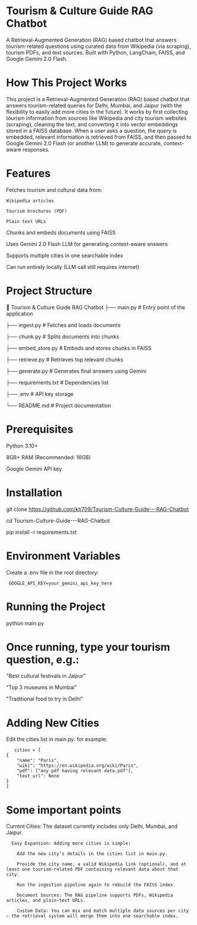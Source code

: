 # Tourism & Culture Guide RAG Chatbot

A Retrieval-Augmented Generation (RAG) based chatbot that answers tourism-related questions using curated data from Wikipedia (via scraping), tourism PDFs, and text sources. 
Built with Python, LangChain, FAISS, and Google Gemini 2.0 Flash.

# How This Project Works

This project is a Retrieval-Augmented Generation (RAG) based chatbot that answers tourism-related queries for Delhi, Mumbai, and Jaipur (with the flexibility to easily add more cities in the future). It works by first collecting tourism information from sources like Wikipedia and city tourism websites (scraping), cleaning the text, and converting it into vector embeddings stored in a FAISS database. When a user asks a question, the query is embedded, relevant information is retrieved from FAISS, and then passed to Google Gemini 2.0 Flash (or another LLM) to generate accurate, context-aware responses.


# Features

Fetches tourism and cultural data from:

    Wikipedia articles

    Tourism brochures (PDF)

    Plain text URLs

Chunks and embeds documents using FAISS

Uses Gemini 2.0 Flash LLM for generating context-aware answers

Supports multiple cities in one searchable index

Can run entirely locally (LLM call still requires internet)

# Project Structure

📂 Tourism & Culture Guide RAG Chatbot
├── main.py                # Entry point of the application

├── ingest.py              # Fetches and loads documents

├── chunk.py               # Splits documents into chunks

├── embed_store.py         # Embeds and stores chunks in FAISS

├── retrieve.py            # Retrieves top relevant chunks

├── generate.py            # Generates final answers using Gemini

├── requirements.txt       # Dependencies list

├── .env                   # API key storage

└── README.md              # Project documentation

# Prerequisites

Python 3.10+

8GB+ RAM (Recommended: 16GB)

Google Gemini API key

# Installation


git clone https://github.com/ktj709/Tourism-Culture-Guide---RAG-Chatbot

cd Tourism-Culture-Guide---RAG-Chatbot

pip install -r requirements.txt

# Environment Variables

Create a .env file in the root directory:

     GOOGLE_API_KEY=your_gemini_api_key_here


# Running the Project

python main.py

# Once running, type your tourism question, e.g.:

"Best cultural festivals in Jaipur"

"Top 3 museums in Mumbai"

"Traditional food to try in Delhi"

# Adding New Cities

Edit the cities list in main.py:
     for example:

       cities = [
    {
        "name": "Paris",
        "wiki": "https://en.wikipedia.org/wiki/Paris",
        "pdf": ["any pdf having relevant data.pdf"],
        "text_url": None
    }
    ]


# Some important points

Current Cities: The dataset currently includes only Delhi, Mumbai, and Jaipur.

      Easy Expansion: Adding more cities is simple:

        Add the new city’s details in the cities list in main.py.

        Provide the city name, a valid Wikipedia link (optional), and at least one tourism-related PDF containing relevant data about that city.

        Run the ingestion pipeline again to rebuild the FAISS index.

        Document Sources: The RAG pipeline supports PDFs, Wikipedia articles, and plain-text URLs.

        Custom Data: You can mix and match multiple data sources per city — the retrieval system will merge them into one searchable index.
